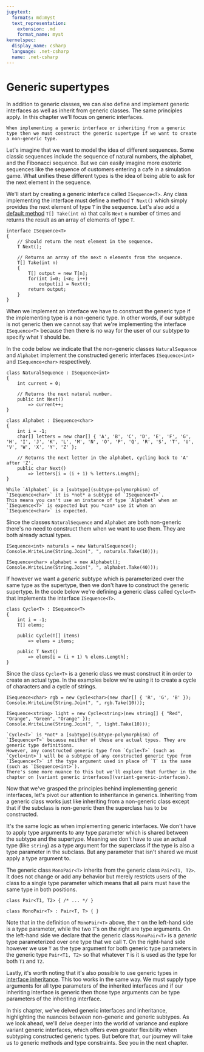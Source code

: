 ```yaml
---
jupytext:
  formats: md:myst
  text_representation:
    extension: .md
    format_name: myst
kernelspec:
  display_name: csharp
  language: .net-csharp
  name: .net-csharp
---
```


# Generic supertypes

In addition to generic classes, we can also define and implement generic interfaces as well as inherit from generic classes. The same principles apply.
In this chapter we'll focus on generic interfaces.

```{admonition} Key point
When implementing a generic interface or inheriting from a generic type then we must construct the generic supertype if we want to create a non-generic type.
```

Let's imagine that we want to model the idea of different sequences.
Some classic sequences include the sequence of natural numbers, the alphabet, and the Fibonacci sequence.
But we can easily imagine more esoteric sequences like the sequence of customers entering a cafe in a simulation game.
What unifies these different types is the idea of being able to ask for the next element in the sequence.

We'll start by creating a generic interface called `ISequence<T>`.
Any class implementing the interface must define a method `T Next()` which simply provides the next element of type `T` in the sequence.
Let's also add a [default method](default-interface-implementations) `T[] Take(int n)` that calls `Next` `n` number of times and returns the result as an array of elements of type `T`.

```{code-cell}
interface ISequence<T>
{
    // Should return the next element in the sequence.
    T Next();

    // Returns an array of the next n elements from the sequence.
    T[] Take(int n)
    {
        T[] output = new T[n];
        for(int i=0; i<n; i++)
            output[i] = Next();
        return output;
    }
}
```

When we implement an interface we have to construct the generic type if the implementing type is a non-generic type.
In other words, if our subtype is not generic then we cannot say that we're implementing the interface `ISequence<T>` because then there is no way for the user of our subtype to specify what `T` should be.

In the code below we indicate that the non-generic classes `NaturalSequence` and `Alphabet` implement the constructed generic interfaces `ISequence<int>` and `ISequence<char>` respectively.

```{code-cell}
class NaturalSequence : ISequence<int>
{
    int current = 0;

    // Returns the next natural number.
    public int Next()
        => current++;
}
```

```{code-cell}
class Alphabet : ISequence<char>
{
    int i = -1;
    char[] letters = new char[] { 'A', 'B', 'C', 'D', 'E', 'F', 'G', 'H', 'I', 'J', 'K', 'L', 'M', 'N', 'O', 'P', 'Q', 'R', 'S', 'T', 'U', 'V', 'W', 'X', 'Y', 'Z' };

    // Returns the next letter in the alphabet, cycling back to 'A' after 'Z'.
    public char Next()
        => letters[i = (i + 1) % letters.Length];
}
```

```{warning}
While `Alphabet` is a [subtype](subtype-polymorphism) of `ISequence<char>` it is *not* a subtype of `ISequence<T>`.
This means you can't use an instance of type `Alphabet` when an `ISequence<T>` is expected but you *can* use it when an `ISequence<char>` is expected.
```

Since the classes `NaturalSequence` and `Alphabet` are both non-generic there's no need to construct them when we want to use them. They are both already actual types.

```{code-cell}
ISequence<int> naturals = new NaturalSequence();
Console.WriteLine(String.Join(", ", naturals.Take(10)));
```

```{code-cell}
ISequence<char> alphabet = new Alphabet();
Console.WriteLine(String.Join(", ", alphabet.Take(40)));
```

If however we want a *generic* subtype which is parameterized over the same type as the supertype, then we don't have to construct the generic supertype.
In the code below we're defining a generic class called `Cycle<T>` that implements the interface `ISequence<T>`.

```{code-cell}
class Cycle<T> : ISequence<T>
{
    int i = -1;
    T[] elems;

    public Cycle(T[] items)
        => elems = items;

    public T Next()
        => elems[i = (i + 1) % elems.Length];
}
```

Since the class `Cycle<T>` is a generic class we must construct it in order to create an actual type. In the examples below we're using it to create a cycle of characters and a cycle of strings.

```{code-cell}
ISequence<char> rgb = new Cycle<char>(new char[] { 'R', 'G', 'B' });
Console.WriteLine(String.Join(", ", rgb.Take(10)));
```

```{code-cell}
ISequence<string> light = new Cycle<string>(new string[] { "Red", "Orange", "Green", "Orange" });
Console.WriteLine(String.Join(", ", light.Take(10)));
```

```{warning}
`Cycle<T>` is *not* a [subtype](subtype-polymorphism) of `ISequence<T>` because neither of these are actual types. They are generic type definitions.
However, any constructed generic type from `Cycle<T>` (such as `Cycle<int>`) will be a subtype of any constructed generic type from `ISequence<T>` if the type argument used in place of `T` is the same (such as `ISequence<int>`).
There's some more nuance to this but we'll explore that further in the chapter on [variant generic interfaces](variant-generic-interfaces).
```

Now that we've grasped the principles behind implementing generic interfaces, let's pivot our attention to inheritance in generics.
Inheriting from a generic class works just like inheriting from a non-generic class except that if the subclass is non-generic then the superclass has to be constructed.

It's the same logic as when implementing generic interfaces.
We don't have to apply type arguments to any type parameter which is shared between the subtype and the supertype.
Meaning we don't have to use an actual type (like `string`) as a type argument for the superclass if the type is also a type parameter in the subclass.
But any parameter that isn't shared we must apply a type argument to.

The generic class `MonoPair<T>` inherits from the generic class `Pair<T1, T2>`.
It does not change or add any behavior but merely restricts users of the class to a single type parameter which means that all pairs must have the same type in both positions.

```{code-cell}
class Pair<T1, T2> { /* ... */ }

class MonoPair<T> : Pair<T, T> { }
```

Note that in the definition of `MonoPair<T>` above, the `T` on the left-hand side is a type parameter, while the two `T`'s on the right are type arguments.
On the left-hand side we declare that the generic class `MonoPair<T>` is a *generic* type parameterized over one type that we call `T`.
On the right-hand side however we use `T` as the type argument for both generic type parameters in the generic type `Pair<T1, T2>` so that whatever `T` is it is used as the type for both `T1` and `T2`.

Lastly, it's worth noting that it's also possible to use generic types in [interface inheritance](interface-inheritance).
This too works in the same way.
We must supply type arguments for all type parameters of the inherited interfaces and if our inheriting interface is generic then those type arguments can be type parameters of the inheriting interface.

In this chapter, we've delved generic interfaces and inheritance, highlighting the nuances between non-generic and generic subtypes. As we look ahead, we'll delve deeper into the world of variance and explore variant generic interfaces, which offers even greater flexibility when subtyping constructed generic types. But before that, our journey will take us to generic methods and type constraints. See you in the next chapter.
